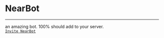 # NearBot
***
an amazing bot. 100% should add to your server.\
[`Invite NearBot`](https://tinyurl.com/nearbotx)
